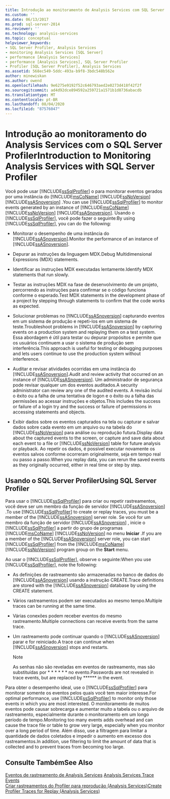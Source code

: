```yaml
---
title: Introdução ao monitoramento de Analysis Services com SQL Server Profiler | Microsoft Docs
ms.custom: ''
ms.date: 06/13/2017
ms.prod: sql-server-2014
ms.reviewer: ''
ms.technology: analysis-services
ms.topic: conceptual
helpviewer_keywords:
- SQL Server Profiler, Analysis Services
- monitoring Analysis Services [SQL Server]
- performance [Analysis Services]
- performance [Analysis Services], SQL Server Profiler
- Profiler [SQL Server Profiler], Analysis Services
ms.assetid: 568ec549-5ddc-493a-b9f8-3bdc548b562e
author: minewiskan
ms.author: owend
ms.openlocfilehash: 9e6275e9192f52c646793aed2e0273d418f42f2f
ms.sourcegitcommit: ad4d92dce894592a259721a1571b1d8736abacdb
ms.translationtype: MT
ms.contentlocale: pt-BR
ms.lasthandoff: 08/04/2020
ms.locfileid: "87576047"
---
```

# <a name="introduction-to-monitoring-analysis-services-with-sql-server-profiler"></a><span data-ttu-id="5c616-102">Introdução ao monitoramento do Analysis Services com o SQL Server Profiler</span><span class="sxs-lookup"><span data-stu-id="5c616-102">Introduction to Monitoring Analysis Services with SQL Server Profiler</span></span>
  <span data-ttu-id="5c616-103">Você pode usar [!INCLUDE[ssSqlProfiler](../../includes/sssqlprofiler-md.md)] o para monitorar eventos gerados por uma instância do [!INCLUDE[msCoName](../../includes/msconame-md.md)] [!INCLUDE[ssNoVersion](../../includes/ssnoversion-md.md)] [!INCLUDE[ssASnoversion](../../includes/ssasnoversion-md.md)] .</span><span class="sxs-lookup"><span data-stu-id="5c616-103">You can use [!INCLUDE[ssSqlProfiler](../../includes/sssqlprofiler-md.md)] to monitor events generated by an instance of [!INCLUDE[msCoName](../../includes/msconame-md.md)] [!INCLUDE[ssNoVersion](../../includes/ssnoversion-md.md)] [!INCLUDE[ssASnoversion](../../includes/ssasnoversion-md.md)].</span></span> <span data-ttu-id="5c616-104">Usando o [!INCLUDE[ssSqlProfiler](../../includes/sssqlprofiler-md.md)], você pode fazer o seguinte:</span><span class="sxs-lookup"><span data-stu-id="5c616-104">By using [!INCLUDE[ssSqlProfiler](../../includes/sssqlprofiler-md.md)], you can do the following:</span></span>  
  
-   <span data-ttu-id="5c616-105">Monitorar o desempenho de uma instância do [!INCLUDE[ssASnoversion](../../includes/ssasnoversion-md.md)].</span><span class="sxs-lookup"><span data-stu-id="5c616-105">Monitor the performance of an instance of [!INCLUDE[ssASnoversion](../../includes/ssasnoversion-md.md)].</span></span>  
  
-   <span data-ttu-id="5c616-106">Depurar as instruções da linguagem MDX.</span><span class="sxs-lookup"><span data-stu-id="5c616-106">Debug Multidimensional Expressions (MDX) statements.</span></span>  
  
-   <span data-ttu-id="5c616-107">Identificar as instruções MDX executadas lentamente.</span><span class="sxs-lookup"><span data-stu-id="5c616-107">Identify MDX statements that run slowly.</span></span>  
  
-   <span data-ttu-id="5c616-108">Testar as instruções MDX na fase de desenvolvimento de um projeto, percorrendo as instruções para confirmar se o código funciona conforme o esperado.</span><span class="sxs-lookup"><span data-stu-id="5c616-108">Test MDX statements in the development phase of a project by stepping through statements to confirm that the code works as expected.</span></span>  
  
-   <span data-ttu-id="5c616-109">Solucionar problemas no [!INCLUDE[ssASnoversion](../../includes/ssasnoversion-md.md)] capturando eventos em um sistema de produção e repeti-los em um sistema de teste.</span><span class="sxs-lookup"><span data-stu-id="5c616-109">Troubleshoot problems in [!INCLUDE[ssASnoversion](../../includes/ssasnoversion-md.md)] by capturing events on a production system and replaying them on a test system.</span></span> <span data-ttu-id="5c616-110">Essa abordagem é útil para testar ou depurar propósitos e permite que os usuários continuem a usar o sistema de produção sem interferência.</span><span class="sxs-lookup"><span data-stu-id="5c616-110">This approach is useful for testing or debugging purposes and lets users continue to use the production system without interference.</span></span>  
  
-   <span data-ttu-id="5c616-111">Auditar e revisar atividades ocorridas em uma instância do [!INCLUDE[ssASnoversion](../../includes/ssasnoversion-md.md)].</span><span class="sxs-lookup"><span data-stu-id="5c616-111">Audit and review activity that occurred on an instance of [!INCLUDE[ssASnoversion](../../includes/ssasnoversion-md.md)].</span></span> <span data-ttu-id="5c616-112">Um administrador de segurança pode revisar qualquer um dos eventos auditados.</span><span class="sxs-lookup"><span data-stu-id="5c616-112">A security administrator can review any one of the audited events.</span></span> <span data-ttu-id="5c616-113">A revisão inclui o êxito ou a falha de uma tentativa de logon e o êxito ou a falha das permissões ao acessar instruções e objetos.</span><span class="sxs-lookup"><span data-stu-id="5c616-113">This includes the success or failure of a login try and the success or failure of permissions in accessing statements and objects.</span></span>  
  
-   <span data-ttu-id="5c616-114">Exibir dados sobre os eventos capturados na tela ou capturar e salvar dados sobre cada evento em um arquivo ou na tabela do [!INCLUDE[ssNoVersion](../../includes/ssnoversion-md.md)] para análise ou reprodução futura.</span><span class="sxs-lookup"><span data-stu-id="5c616-114">Display data about the captured events to the screen, or capture and save data about each event to a file or [!INCLUDE[ssNoVersion](../../includes/ssnoversion-md.md)] table for future analysis or playback.</span></span> <span data-ttu-id="5c616-115">Ao repetir os dados, é possível executar novamente os eventos salvos conforme ocorreram originalmente, seja em tempo real ou passo a passo.</span><span class="sxs-lookup"><span data-stu-id="5c616-115">When you replay data, you can rerun the saved events as they originally occurred, either in real time or step by step.</span></span>  
  
## <a name="using-sql-server-profiler"></a><span data-ttu-id="5c616-116">Usando o SQL Server Profiler</span><span class="sxs-lookup"><span data-stu-id="5c616-116">Using SQL Server Profiler</span></span>  
 <span data-ttu-id="5c616-117">Para usar o [!INCLUDE[ssSqlProfiler](../../includes/sssqlprofiler-md.md)] para criar ou repetir rastreamentos, você deve ser um membro da função de servidor [!INCLUDE[ssASnoversion](../../includes/ssasnoversion-md.md)] .</span><span class="sxs-lookup"><span data-stu-id="5c616-117">To use [!INCLUDE[ssSqlProfiler](../../includes/sssqlprofiler-md.md)] to create or replay traces, you must be a member of the [!INCLUDE[ssASnoversion](../../includes/ssasnoversion-md.md)] server role.</span></span> <span data-ttu-id="5c616-118">Se você for um membro da função de servidor [!INCLUDE[ssASnoversion](../../includes/ssasnoversion-md.md)] , inicie o [!INCLUDE[ssSqlProfiler](../../includes/sssqlprofiler-md.md)] a partir do grupo de programas [!INCLUDE[msCoName](../../includes/msconame-md.md)] [!INCLUDE[ssNoVersion](../../includes/ssnoversion-md.md)] no menu **Iniciar** .</span><span class="sxs-lookup"><span data-stu-id="5c616-118">If you are a member of the [!INCLUDE[ssASnoversion](../../includes/ssasnoversion-md.md)] server role, you can start [!INCLUDE[ssSqlProfiler](../../includes/sssqlprofiler-md.md)] from the [!INCLUDE[msCoName](../../includes/msconame-md.md)] [!INCLUDE[ssNoVersion](../../includes/ssnoversion-md.md)] program group on the **Start** menu.</span></span>  
  
 <span data-ttu-id="5c616-119">Ao usar o [!INCLUDE[ssSqlProfiler](../../includes/sssqlprofiler-md.md)], observe o seguinte:</span><span class="sxs-lookup"><span data-stu-id="5c616-119">When you use [!INCLUDE[ssSqlProfiler](../../includes/sssqlprofiler-md.md)], note the following:</span></span>  
  
-   <span data-ttu-id="5c616-120">As definições de rastreamento são armazenadas no banco de dados do [!INCLUDE[ssASnoversion](../../includes/ssasnoversion-md.md)] usando a instrução CREATE.</span><span class="sxs-lookup"><span data-stu-id="5c616-120">Trace definitions are stored with the [!INCLUDE[ssASnoversion](../../includes/ssasnoversion-md.md)] database by using the CREATE statement.</span></span>  
  
-   <span data-ttu-id="5c616-121">Vários rastreamentos podem ser executados ao mesmo tempo.</span><span class="sxs-lookup"><span data-stu-id="5c616-121">Multiple traces can be running at the same time.</span></span>  
  
-   <span data-ttu-id="5c616-122">Várias conexões podem receber eventos do mesmo rastreamento.</span><span class="sxs-lookup"><span data-stu-id="5c616-122">Multiple connections can receive events from the same trace.</span></span>  
  
-   <span data-ttu-id="5c616-123">Um rastreamento pode continuar quando o [!INCLUDE[ssASnoversion](../../includes/ssasnoversion-md.md)] parar e for reiniciado.</span><span class="sxs-lookup"><span data-stu-id="5c616-123">A trace can continue when [!INCLUDE[ssASnoversion](../../includes/ssasnoversion-md.md)] stops and restarts.</span></span>  
  
    > [!NOTE]  
    >  <span data-ttu-id="5c616-124">As senhas não são reveladas em eventos de rastreamento, mas são substituídas por \* \* \* \* \* \* no evento.</span><span class="sxs-lookup"><span data-stu-id="5c616-124">Passwords are not revealed in trace events, but are replaced by \*\*\*\*\*\* in the event.</span></span>  
  
 <span data-ttu-id="5c616-125">Para obter o desempenho ideal, use o [!INCLUDE[ssSqlProfiler](../../includes/sssqlprofiler-md.md)] para monitorar somente os eventos pelos quais você tem maior interesse.</span><span class="sxs-lookup"><span data-stu-id="5c616-125">For optimal performance, use [!INCLUDE[ssSqlProfiler](../../includes/sssqlprofiler-md.md)] to monitor only those events in which you are most interested.</span></span> <span data-ttu-id="5c616-126">O monitoramento de muitos eventos pode causar sobrecarga e aumentar muito a tabela ou o arquivo de rastreamento, especialmente durante o monitoramento em um longo período de tempo.</span><span class="sxs-lookup"><span data-stu-id="5c616-126">Monitoring too many events adds overhead and can cause the trace file or table to grow very large, especially when you monitor over a long period of time.</span></span> <span data-ttu-id="5c616-127">Além disso, use a filtragem para limitar a quantidade de dados coletados e impedir o aumento em excesso dos rastreamentos.</span><span class="sxs-lookup"><span data-stu-id="5c616-127">In addition, use filtering to limit the amount of data that is collected and to prevent traces from becoming too large.</span></span>  
  
## <a name="see-also"></a><span data-ttu-id="5c616-128">Consulte Também</span><span class="sxs-lookup"><span data-stu-id="5c616-128">See Also</span></span>  
 <span data-ttu-id="5c616-129">[Eventos de rastreamento de Analysis Services](https://docs.microsoft.com/bi-reference/trace-events/analysis-services-trace-events) </span><span class="sxs-lookup"><span data-stu-id="5c616-129">[Analysis Services Trace Events](https://docs.microsoft.com/bi-reference/trace-events/analysis-services-trace-events) </span></span>  
 [<span data-ttu-id="5c616-130">Criar rastreamentos do Profiler para reprodução &#40;Analysis Services&#41;</span><span class="sxs-lookup"><span data-stu-id="5c616-130">Create Profiler Traces for Replay &#40;Analysis Services&#41;</span></span>](create-profiler-traces-for-replay-analysis-services.md)  
  
  
